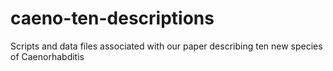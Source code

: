# caeno-ten-descriptions
Scripts and data files associated with our paper describing ten new species of Caenorhabditis
